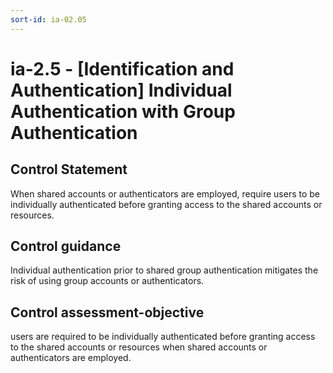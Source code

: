 ```yaml
---
sort-id: ia-02.05
---
```


# ia-2.5 - \[Identification and Authentication\] Individual Authentication with Group Authentication

## Control Statement

When shared accounts or authenticators are employed, require users to be individually authenticated before granting access to the shared accounts or resources.

## Control guidance

Individual authentication prior to shared group authentication mitigates the risk of using group accounts or authenticators.

## Control assessment-objective

users are required to be individually authenticated before granting access to the shared accounts or resources when shared accounts or authenticators are employed.
